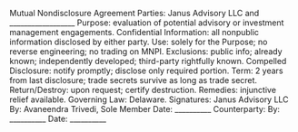 Mutual Nondisclosure Agreement
Parties: Janus Advisory LLC and __________________
Purpose: evaluation of potential advisory or investment management engagements.
Confidential Information: all nonpublic information disclosed by either party.
Use: solely for the Purpose; no reverse engineering; no trading on MNPI.
Exclusions: public info; already known; independently developed; third-party rightfully known.
Compelled Disclosure: notify promptly; disclose only required portion.
Term: 2 years from last disclosure; trade secrets survive as long as trade secret.
Return/Destroy: upon request; certify destruction.
Remedies: injunctive relief available.
Governing Law: Delaware.
Signatures:
Janus Advisory LLC
By: Avaneendra Trivedi, Sole Member
Date: __________
Counterparty:
By: __________
Date: __________
